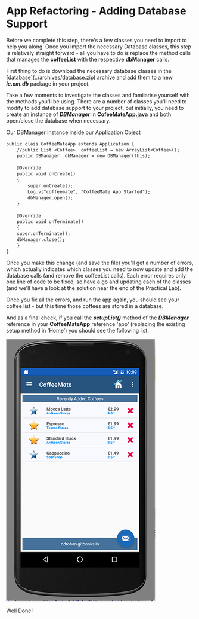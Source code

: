 # App Refactoring - Adding Database Support

Before we complete this step, there's a few classes you need to import to help you along. Once you import the necessary Database classes, this step is relatively straight forward - all you have to do is replace the method calls that manages the **coffeeList** with the respective **dbManager** calls. 

First thing to do is download the necessary database classes in the \[database\]\(..\/archives\/database.zip\) archive and add them to a new _**ie.cm.db**_ package in your project. 

Take a few moments to investigate the classes and familarise yourself with the methods you'll be using. There are a number of classes you'll need to modify to add database support to your project, but initially, you need to create an instance of _**DBManager**_ in **CofeeMateApp.java** and both open\/close the database when necessary. 

Our DBManager instance inside our Application Object 

```
public class CoffeeMateApp extends Application {    
    //public List <Coffee>  coffeeList = new ArrayList<Coffee>();    
    public DBManager  dbManager = new DBManager(this);    

    @Override    
    public void onCreate()    
    {        
        super.onCreate();        
        Log.v("coffeemate", "CoffeeMate App Started");        
        dbManager.open();    
    }    
    
    @Override    
    public void onTerminate() 
    {        
    super.onTerminate();        
    dbManager.close();    
    }
}
```

Once you make this change \(and save the file\) you'll get a number of errors, which actually indicates which classes you need to now update and add the database calls \(and remove the coffeeList calls\). Each error requires only one line of code to be fixed, so have a go and updating each of the classes \(and we'll have a look at the solution near the end of the Practical Lab\). 

Once you fix all the errors, and run the app again, you should see your coffee list - but this time those coffees are stored in a database. 

And as a final check, if you call the _**setupList\(\)**_ method of the _**DBManager**_ reference in your **CoffeeMateApp** reference 'app' \(replacing the existing setup method in 'Home'\) you should see the following list: 

![](/assets/coffeemate.8.png)

Well Done!

